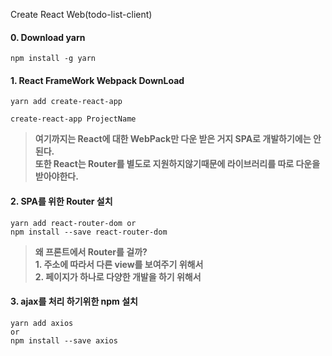 Create React Web(todo-list-client)

#### 0. Download yarn
```npm
npm install -g yarn
```

#### 1. React FrameWork Webpack DownLoad
```npm
yarn add create-react-app

create-react-app ProjectName
```

> **여기까지는 React에 대한 WebPack만 다운 받은 거지 SPA로 개발하기에는 안된다.** <br>
> **또한 React는 Router를 별도로 지원하지않기때문에 라이브러리를 따로 다운을 받아야한다.** <br>

#### 2. SPA를 위한 Router 설치
```npm
yarn add react-router-dom or 
npm install --save react-router-dom
```



> **왜 프론트에서 Router를 걸까?** <br>
> **1. 주소에 따라서 다른 view를 보여주기 위해서** <br>
> **2. 페이지가 하나로 다양한 개발을 하기 위해서** <br>

#### 3. ajax를 처리 하기위한 npm 설치
```npm
yarn add axios
or
npm install --save axios
```
